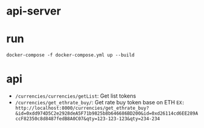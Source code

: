 # api-server

# run
```docker-compose -f docker-compose.yml up --build```
# api
- ```/currencies/currencies/getList```: Get list tokens
- ```/currencies/get_ethrate_buy/```: Get rate buy token base on ETH
```EX: http://localhost:8000/currencies/get_ethrate_buy?&id=0xdd974D5C2e2928deA5F71b9825b8b646686BD200&id=0xd26114cd6EE289AccF82350c8d8487fedB8A0C07&qty=123-123-123&qty=234-234```